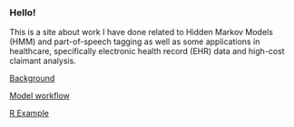 ### Hello!

This is a site about work I have done related to Hidden Markov Models (HMM) and part-of-speech tagging as well as some applications in healthcare, specifically electronic health record (EHR) data and high-cost claimant analysis.

[Background](https://zacklarsen.github.io/hmm/Background.html)

[Model workflow](https://zacklarsen.github.io/hmm/Model_workflow.html)

[R Example](https://zacklarsen.github.io/hmm/R_example.html)


